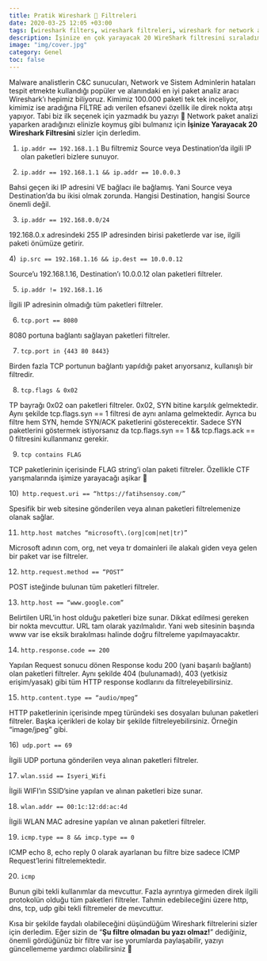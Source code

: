 ```yaml
---
title: Pratik Wireshark 🦈 Filtreleri 
date: 2020-03-25 12:05 +03:00
tags: [wireshark filters, wireshark filtreleri, wireshark for network analysis, wireshark for infected traffic, wireshark ctf]
description: İşinize en çok yarayacak 20 WireShark filtresini sıraladım. Keyifli okumalar...
image: "img/cover.jpg"
category: Genel
toc: false
---
```


Malware analistlerin C&C sunucuları, Network ve Sistem Adminlerin hataları tespit etmekte kullandığı popüler ve alanındaki en iyi paket analiz aracı Wireshark’ı hepimiz biliyoruz. Kimimiz 100.000 paketi tek tek inceliyor, kimimiz ise aradığına FİLTRE adı verilen efsanevi özellik ile direk nokta atışı yapıyor. Tabi biz ilk seçenek için yazmadık bu yazıyı 🙂 Network paket analizi yaparken aradığınızı elinizle koymuş gibi bulmanız için **İşinize Yarayacak 20 Wireshark Filtresini** sizler için derledim.

1) `ip.addr == 192.168.1.1`
Bu filtremiz Source veya Destination’da ilgili IP olan paketleri bizlere sunuyor.

 

2) `ip.addr == 192.168.1.1 && ip.addr == 10.0.0.3`

Bahsi geçen iki IP adresini VE bağlacı ile bağlamış. Yani Source veya Destination’da bu ikisi olmak zorunda. Hangisi Destination, hangisi Source önemli değil.

 

3) `ip.addr == 192.168.0.0/24`

192.168.0.x adresindeki 255 IP adresinden birisi paketlerde var ise, ilgili paketi önümüze getirir.

 

4)` ip.src == 192.168.1.16 && ip.dest == 10.0.0.12`

Source’u 192.168.1.16, Destination’ı 10.0.0.12 olan paketleri filtreler.

 

5) `ip.addr != 192.168.1.16`

İlgili IP adresinin olmadığı tüm paketleri filtreler.

 

6) `tcp.port == 8080`

8080 portuna bağlantı sağlayan paketleri filtreler.

 

7) `tcp.port in {443 80 8443}`

Birden fazla TCP portunun bağlantı yapıldığı paket arıyorsanız, kullanışlı bir filtredir.

 

8) `tcp.flags & 0x02`

TP bayrağı 0x02 oan paketleri filtreler. 0x02, SYN bitine karşılık gelmektedir. Aynı şekilde tcp.flags.syn == 1 filtresi de aynı anlama gelmektedir. Ayrıca bu filtre hem SYN, hemde SYN/ACK paketlerini gösterecektir. Sadece SYN paketlerini göstermek istiyorsanız da tcp.flags.syn == 1 && tcp.flags.ack == 0 filtresini kullanmanız gerekir.

 

9) `tcp contains FLAG`

TCP paketlerinin içerisinde FLAG string’i olan paketi filtreler. Özellikle CTF yarışmalarında işimize yarayacağı aşikar 🙂

 

10)` http.request.uri == “https://fatihsensoy.com/”`

Spesifik bir web sitesine gönderilen veya alınan paketleri filtrelemenize olanak sağlar.

 

11) `http.host matches “microsoft\.(org|com|net|tr)”`

Microsoft adının com, org, net veya tr domainleri ile alakalı giden veya gelen bir paket var ise filtreler.

 

12) `http.request.method == “POST”`

POST isteğinde bulunan tüm paketleri filtreler.

 

13) `http.host == “www.google.com”`

Belirtilen URL’in host olduğu paketleri bize sunar. Dikkat edilmesi gereken bir nokta mevcuttur. URL tam olarak yazılmalıdır. Yani web sitesinin başında www var ise eksik bırakılması halinde doğru filtreleme yapılmayacaktır.

 

14) `http.response.code == 200`

Yapılan Request sonucu dönen Response kodu 200 (yani başarılı bağlantı) olan paketleri filtreler. Aynı şekilde 404 (bulunamadı), 403 (yetkisiz erişim/yasak) gibi tüm HTTP response kodlarını da filtreleyebilirsiniz.

 

15) `http.content.type == “audio/mpeg”`

HTTP paketlerinin içerisinde mpeg türündeki ses dosyaları bulunan paketleri filtreler. Başka içerikleri de kolay bir şekilde filtreleyebilirsiniz. Örneğin “image/jpeg” gibi.

 

16)` udp.port == 69`

İlgili UDP portuna gönderilen veya alınan paketleri filtreler.

 

17) `wlan.ssid == Isyeri_Wifi`

İlgili WIFI’ın SSID’sine yapılan ve alınan paketleri bize sunar.

 

18) `wlan.addr == 00:1c:12:dd:ac:4d`

İlgili WLAN MAC adresine yapılan ve alınan paketleri filtreler.

 

19) `icmp.type == 8 && imcp.type == 0`

ICMP echo 8, echo reply 0 olarak ayarlanan bu filtre bize sadece ICMP Request’lerini filtrelemektedir.

 

20) `icmp`

Bunun gibi tekli kullanımlar da mevcuttur. Fazla ayrıntıya girmeden direk ilgili protokolün olduğu tüm paketleri filtreler. Tahmin edebileceğini üzere http, dns, tcp, udp gibi tekli filtremeler de mevcuttur.

 
Kısa bir şekilde faydalı olabileceğini düşündüğüm Wireshark filtrelerini sizler için derledim. Eğer sizin de “**Şu filtre olmadan bu yazı olmaz!**” dediğiniz, önemli gördüğünüz bir filtre var ise yorumlarda paylaşabilir, yazıyı güncellememe yardımcı olabilirsiniz 🙂